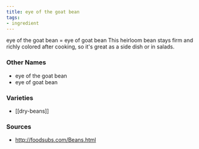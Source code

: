 ```yaml
---
title: eye of the goat bean
tags:
- ingredient
---
```

eye of the goat bean = eye of goat bean This heirloom bean stays firm and richly colored after cooking, so it's great as a side dish or in salads.

### Other Names

* eye of the goat bean
* eye of goat bean

### Varieties

* [[dry-beans]]

### Sources
* http://foodsubs.com/Beans.html
